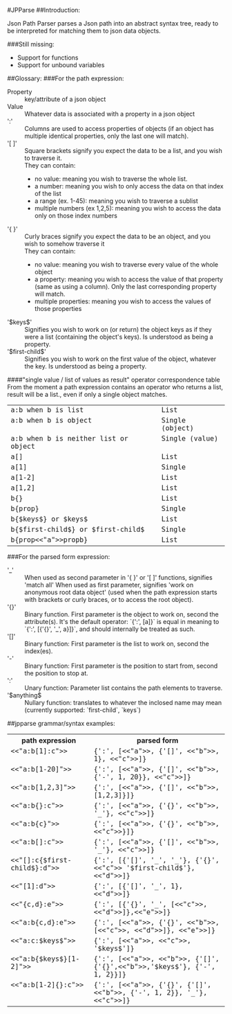 #JPParse
##Introduction:


Json Path Parser parses a Json path into an abstract syntax tree, ready to be interpreted for matching them to json data objects.

###Still missing:

- Support for functions
- Support for unbound variables

##Glossary:
###For the path expression:

<dl>
<dt>Property</dt>
    <dd>key/attribute of a json object</dd>
<dt>Value</dt>
   <dd>Whatever data is associated with a property in a json object</dd>
<dt>':'</dt>
    <dd>Columns are used to access properties of objects (if an object has multiple identical properties, only the last one will match).</dd>
<dt>'[ ]'</dt>
    <dd>Square brackets signify you expect the data to be a list, and you wish to traverse it.<br>
    They can contain:
<ul>       
 <li>no value: meaning you wish to traverse the whole list.</li>
      <li>  a number: meaning you wish to only access the data on that index of the list</li>
       <li> a range (ex. 1-45): meaning you wish to traverse a sublist</li>
        <li>multiple numbers (ex 1,2,5): meaning you wish to access the data only on those index numbers</li></ul></dd>

<dt>'{ }'</dt>
    <dd>Curly braces signify you expect the data to be an object, and you wish to somehow traverse it<br>
    They can contain:
       <ul><li> no value: meaning you wish to traverse every value of the whole object</li>
        <li>a property: meaning you wish to access the value of that property (same as using a column). Only the last corresponding property will match.</li>
       <li> multiple properties: meaning you wish to access the values of those properties</li></ul></dd>

<dt>'$keys$'</dt>
   <dd> Signifies you wish to work on (or return) the object keys as if they were a list (containing the object's keys). Is understood as being a property.</dd>

<dt>'$first-child$'</dt>
    <dd>Signifies you wish to work on the first value of the object, whatever the key. Is understood as being a property.</dd>
</dl>

####"single value / list of values as result" operator correspondence table
From the moment a path expression contains an operator who returns a list, result will be a list., even if only a single object matches.

<table>
      <tbody>
        <tr>
          <td valign="top"><big><tt>a:b when b is list
              </tt></big></td>
          <td valign="top"><big><tt>List
              </tt></big></td>
        </tr>
        <tr>
          <td valign="top"><big><tt>a:b when b is object
              </tt></big></td>
          <td valign="top"><big><tt>Single (object)
              </tt></big></td>
        </tr>
        <tr>
          <td valign="top"><big><tt>a:b when b is neither list or object
              </tt></big></td>
          <td valign="top"><big><tt>Single (value)
              </tt></big></td>
        </tr>
        <tr>
          <td valign="top"><big><tt>a[]
              </tt></big></td>
          <td valign="top"><big><tt>List
              </tt></big></td>
        </tr>
        <tr>
          <td valign="top"><big><tt>a[1]
              </tt></big></td>
          <td valign="top"><big><tt>Single
              </tt></big></td>
        </tr>
        <tr>
          <td valign="top"><big><tt>a[1-2]
              </tt></big></td>
          <td valign="top"><big><tt>List
              </tt></big></td>
        </tr>
        <tr>
          <td valign="top"><big><tt>a[1,2]
              </tt></big></td>
          <td valign="top"><big><tt>List
              </tt></big></td>
        </tr>
        <tr>
          <td valign="top"><big><tt>b{}
              </tt></big></td>
          <td valign="top"><big><tt>List
              </tt></big></td>
        </tr>
        <tr>
          <td valign="top"><big><tt>b{prop}
              </tt></big></td>
          <td valign="top"><big><tt>Single
              </tt></big></td>
        </tr>
        <tr>
          <td valign="top"><big><tt>b{$keys$} or $keys$</tt></big></td>
          <td valign="top"><big><tt>List</tt></big></td>
        </tr>
        <tr>
          <td valign="top"><big><tt>b{$first-child$} or $first-child$ 
              </tt></big></td>
          <td valign="top"><big><tt>Single
              </tt></big></td>
        </tr>
        <tr>
          <td valign="top"><big><tt>b{prop<<"a">>propb}
              </tt></big></td>
          <td valign="top"><big><tt>List
              </tt></big></td>
        </tr>
      </tbody>
    </table>


###For the parsed form expression:
<dl>
<dt>'_'</dt>
<dd>    When used as second parameter in '{ }' or '[ ]' functions, signifies 'match all'
    When used as first parameter, signifies 'work on anonymous root data object' (used when the path expression starts with brackets or curly braces, or to access the root object).</dd>

<dt>'{}'</dt>
    <dd>Binary function. First parameter is the object to work on, second the attribute(s).
    It's the default operator: `{':', [a]}` is equal in meaning to `{':', [{'{}', '_', a}]}`, and should internally be treated as such.</dd>

<dt>'[]'</dt>
    <dd>Binary function: First parameter is the list to work on, second the index(es).</dd>

<dt>'-'</dt>
    <dd>Binary function: First parameter is the position to start from, second the position to stop at.</dd>

<dt>':'</dt>
    <dd>Unary function: Parameter list contains the path elements to traverse.</dd>

<dt>'$anything$</dt>
    <dd>Nullary function: translates to whatever the inclosed name may mean (currently supported: `first-child`, `keys`)</dd>
       

##jpparse grammar/syntax examples:
<table>
      <tbody>
        <tr>
          <th valign="top">path expression
          </th>
          <th valign="top">parsed form
          </th>
        </tr>
        <tr>
          <td valign="top"><big><tt>&lt;&lt;"a:b[1]:c"&gt;&gt;
              </tt></big></td>
          <td valign="top"><big><tt>{':', [&lt;&lt;"a"&gt;&gt;, {'[]', &lt;&lt;"b"&gt;&gt;, 1}, &lt;&lt;"c"&gt;&gt;]}
              </tt></big></td>
        </tr>
        <tr>
          <td valign="top"><big><tt>&lt;&lt;"a:b[1-20]"&gt;&gt;
              </tt></big></td>
          <td valign="top"><big><tt>{':', [&lt;&lt;"a"&gt;&gt;, {'[]', &lt;&lt;"b"&gt;&gt;, {'-', 1, 20}}, &lt;&lt;"c"&gt;&gt;]}
              </tt></big></td>
        </tr>
        <tr>
          <td valign="top"><big><tt>&lt;&lt;"a:b[1,2,3]"&gt;&gt;
              </tt></big></td>
          <td valign="top"><big><tt>{':', [&lt;&lt;"a"&gt;&gt;, {'[]', &lt;&lt;"b"&gt;&gt;, [1,2,3]}]}</tt></big></td>
        </tr>
        <tr>
          <td valign="top"><big><tt>&lt;&lt;"a:b{}:c"&gt;&gt;
              </tt></big></td>
          <td valign="top"><big><tt>{':', [&lt;&lt;"a"&gt;&gt;, {'{}', &lt;&lt;"b"&gt;&gt;, '_'}, &lt;&lt;"c"&gt;&gt;]}</tt></big></td>
        </tr>
        <tr>
          <td valign="top"><big><tt>&lt;&lt;"a:b{c}"&gt;&gt;
          </tt></big></td>
          <td valign="top"><big><tt>{':', [&lt;&lt;"a"&gt;&gt;, {'{}', &lt;&lt;"b"&gt;&gt;, &lt;&lt;"c"&gt;&gt;}]}</tt></big></td>
        </tr>
        <tr>
          <td valign="top"><big><tt>&lt;&lt;"a:b[]:c"&gt;&gt;
          </tt></big></td>
          <td valign="top"><tt><big>{':', [&lt;&lt;"a"&gt;&gt;, {'[]', &lt;&lt;"b"&gt;&gt;, '_'}, &lt;&lt;"c"&gt;&gt;]}</big></tt></td>
        </tr>
        <tr>
          <td valign="top"><big><tt>&lt;&lt;"[]:c{$first-child$}:d"&gt;&gt;
          </tt></big></td>
          <td valign="top"><big><tt>{':', [{'[]', '_', '_'}, {'{}', &lt;&lt;"c"&gt;&gt;
                '$first-child$'}, &lt;&lt;"d"&gt;&gt;]}
              </tt></big></td>
        </tr>
        <tr>
          <td valign="top"><big><tt>&lt;&lt;"[1]:d"&gt;&gt;
              </tt></big></td>
          <td valign="top"><big><tt>{':', [{'[]', '_', 1}, &lt;&lt;"d"&gt;&gt;]}
              </tt></big></td>
        </tr>
        <tr>
          <td valign="top"><big><tt>&lt;&lt;"{c,d}:e"&gt;&gt;
              </tt></big></td>
          <td valign="top"><big><tt>{':', [{'{}', '_', [&lt;&lt;"c"&gt;&gt;, &lt;&lt;"d"&gt;&gt;]},&lt;&lt;"e"&gt;&gt;]}
              </tt></big></td>
        </tr>
        <tr>
          <td valign="top"><big><tt>&lt;&lt;"a:b{c,d}:e"&gt;&gt;
              </tt></big></td>
          <td valign="top"><big><tt>{':', [&lt;&lt;"a"&gt;&gt;, {'{}', &lt;&lt;"b"&gt;&gt;, [&lt;&lt;"c"&gt;&gt;, &lt;&lt;"d"&gt;&gt;]}, &lt;&lt;"e"&gt;&gt;]}
              </tt></big></td>
        </tr>
        <tr>
          <td valign="top"><big><tt>&lt;&lt;"a:c:$keys$"&gt;&gt;
              </tt></big></td>
          <td valign="top"><big><tt>{':', [&lt;&lt;"a"&gt;&gt;, &lt;&lt;"c"&gt;&gt;, '$keys$']}
              </tt></big></td>
        </tr>
        <tr>
          <td valign="top"><big><tt>&lt;&lt;"a:b{$keys$}[1-2]"&gt;&gt;
          </tt></big></td>
          <td valign="top"><big><tt>{':', [&lt;&lt;"a"&gt;&gt;, &lt;&lt;"b"&gt;&gt;, {'[]',
                {'{}',&lt;&lt;"b"&gt;&gt;,'$keys$'}, {'-', 1, 2}}]}</tt></big></td>
        </tr>
        <tr>
          <td valign="top"><big><tt>&lt;&lt;"a:b[1-2]{}:c"&gt;&gt;
              </tt></big></td>
          <td valign="top"><big><tt>{':', [&lt;&lt;"a"&gt;&gt;, {'{}', {'[]', &lt;&lt;"b"&gt;&gt;, {'-', 1,
                2}}, '_'}, &lt;&lt;"c"&gt;&gt;]}
              </tt></big></td>
        </tr>
      </tbody>
    </table>
